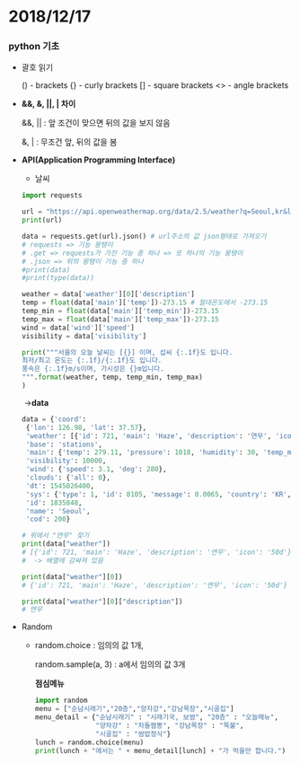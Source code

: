 # 2018/12/17

###  python 기초

- 괄호 읽기

  () - brackets
  {} - curly brackets 
  [] - square brackets 
  <> - angle brackets 

- **&&, &, ||, | 차이**

  &&, || : 앞 조건이 맞으면 뒤의 값을 보지 않음

  &, | : 무조건 앞, 뒤의 값을 봄



- **API(Application Programming Interface)**



  - 날씨

  ```python
  import requests
  
  url = "https://api.openweathermap.org/data/2.5/weather?q=Seoul,kr&lang=kr&APPID="+key
  print(url)
  
  data = requests.get(url).json() # url주소의 값 json형태로 가져오기
  # requests => 기능 뭉탱이
  # .get => requests가 가진 기능 중 하나 => 또 하나의 기능 뭉탱이 
  # .json => 위의 뭉탱이 기능 중 하나
  #print(data)
  #print(type(data))
  
  weather = data['weather'][0]['description']
  temp = float(data['main']['temp'])-273.15 # 절대온도에서 -273.15
  temp_min = float(data['main']['temp_min'])-273.15
  temp_max = float(data['main']['temp_max'])-273.15
  wind = data['wind']['speed']
  visibility = data['visibility']
  
  print("""서울의 오늘 날씨는 [{}] 이며, 섭씨 {:.1f}도 입니다.
  최저/최고 온도는 {:.1f}/{:.1f}도 입니다.
  풍속은 {:.1f}m/s이며, 가시성은 {}m입니다.
  """.format(weather, temp, temp_min, temp_max)
  )
  ```

  ​     ->**data**

  ```python
  data = {'coord': 
   {'lon': 126.98, 'lat': 37.57},
   'weather': [{'id': 721, 'main': 'Haze', 'description': '연무', 'icon': '50d'}],
   'base': 'stations',
   'main': {'temp': 279.11, 'pressure': 1018, 'humidity': 30, 'temp_min': 278.15, 'temp_max': 279.95},
   'visibility': 10000, 
   'wind': {'speed': 3.1, 'deg': 280},
   'clouds': {'all': 0},
   'dt': 1545026400, 
   'sys': {'type': 1, 'id': 8105, 'message': 0.0065, 'country': 'KR', 'sunrise': 1545000046, 'sunset': 1545034526}, 
   'id': 1835848, 
   'name': 'Seoul', 
   'cod': 200}
  
  # 위에서 "연무" 찾기
  print(data["weather"])
  # [{'id': 721, 'main': 'Haze', 'description': '연무', 'icon': '50d'}]
  #  -> 배열에 감싸져 있음
  
  print(data["weather"][0])
  # {'id': 721, 'main': 'Haze', 'description': '연무', 'icon': '50d'}
  
  print(data["weather"][0]["description"])
  # 연무
  ```



- Random

  - random.choice : 임의의 값 1개, 

    random.sample(a, 3) :	a에서 임의의 값 3개

    **점심메뉴**

    ```python
    import random
    menu = ["순남시래기","20층","양자강","강남목장","시골집"]
    menu_detail = {"순남시래기" : "시래기국, 보쌈", "20층" : "오늘메뉴",
                   "양자강" : "차돌짬뽕", "강남목장" : "뚝불",
                   "시골집" : "쌈밥정식"}
    lunch = random.choice(menu)
    print(lunch + "에서는 " + menu_detail[lunch] + "가 먹을만 합니다.")
    ```




